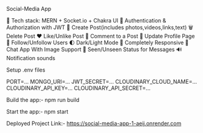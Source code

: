 Social-Media App


🌟 Tech stack: MERN + Socket.io + Chakra UI
🎃 Authentication & Authorization with JWT
📝 Create Post(includes photos,videos,links,text)
🗑️ Delete Post
❤️ Like/Unlike Post
💬 Comment to a Post
🥸 Update Profile Page
👥 Follow/Unfollow Users
🌓 Dark/Light Mode
📱 Completely Responsive
💬 Chat App With Image Support
👀 Seen/Unseen Status for Messages
🔊 Notification sounds


Setup .env files

PORT=...
MONGO_URI=...
JWT_SECRET=...
CLOUDINARY_CLOUD_NAME=...
CLOUDINARY_API_KEY=...
CLOUDINARY_API_SECRET=...


Build the app:-
npm run build


Start the app:-
npm start

Deployed Project Link:- https://social-media-app-1-aeij.onrender.com
